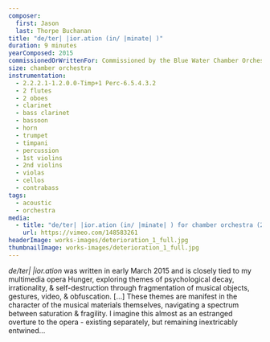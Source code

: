 ```yaml
---
composer:
  first: Jason
  last: Thorpe Buchanan
title: "de/ter| |ior.ation (in/ |minate| )"
duration: 9 minutes
yearComposed: 2015
commissionedOrWrittenFor: Commissioned by the Blue Water Chamber Orchestra as winner of Iron Composer 2014
size: chamber orchestra
instrumentation:
  - 2.2.2.1-1.2.0.0-Timp+1 Perc-6.5.4.3.2
  - 2 flutes
  - 2 oboes
  - clarinet
  - bass clarinet
  - bassoon
  - horn
  - trumpet
  - timpani
  - percussion
  - 1st violins
  - 2nd violins
  - violas
  - cellos
  - contrabass
tags:
  - acoustic
  - orchestra
media:
  - title: "de/ter| |ior.ation (in/ |minate| ) for chamber orchestra (2015) by Jason Thorpe Buchanan"
    url: https://vimeo.com/148583261
headerImage: works-images/deterioration_1_full.jpg
thumbnailImage: works-images/deterioration_1_full.jpg
---
```


<em>de/ter|       |ior.ation</em> was written in early March 2015 and is closely tied to my multimedia opera Hunger, exploring themes of psychological decay, irrationality, & self-destruction through fragmentation of musical objects, gestures, video, & obfuscation. [...] These themes are manifest in the character of the musical materials themselves, navigating a spectrum between saturation & fragility. I imagine this almost as an estranged overture to the opera - existing separately, but remaining inextricably entwined...
